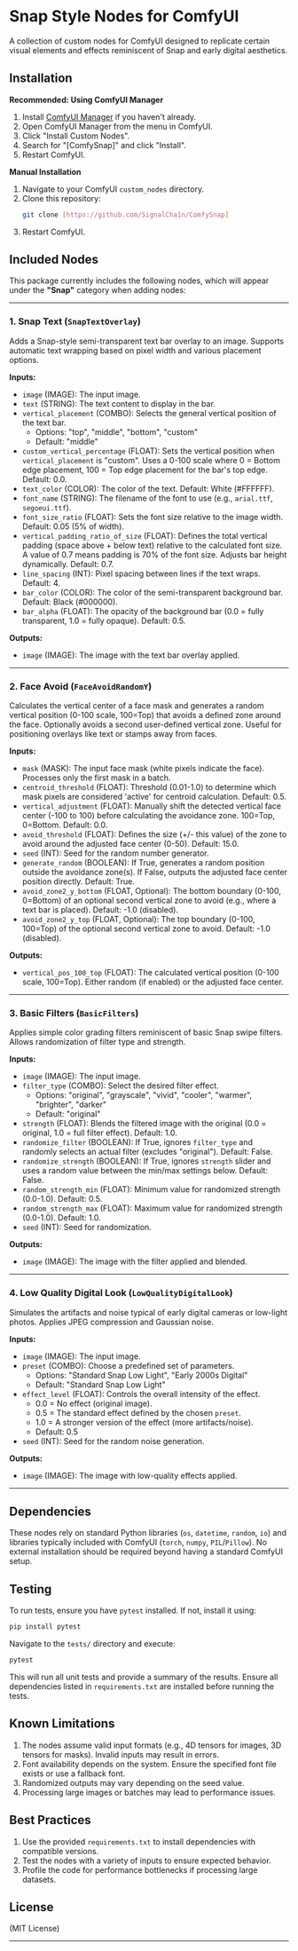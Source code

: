 # Snap Style Nodes for ComfyUI

A collection of custom nodes for ComfyUI designed to replicate certain visual elements and effects reminiscent of Snap and early digital aesthetics.

## Installation

**Recommended: Using ComfyUI Manager**

1.  Install [ComfyUI Manager](https://github.com/ltdrdata/ComfyUI-Manager) if you haven't already.
2.  Open ComfyUI Manager from the menu in ComfyUI.
3.  Click "Install Custom Nodes".
4.  Search for "[ComfySnap]" and click "Install".
5.  Restart ComfyUI.

**Manual Installation**

1.  Navigate to your ComfyUI `custom_nodes` directory.
2.  Clone this repository:
    ```bash
    git clone [https://github.com/SignalCha1n/ComfySnap]
    ```
3.  Restart ComfyUI.

## Included Nodes

This package currently includes the following nodes, which will appear under the **"Snap"** category when adding nodes:

---

### 1. Snap Text (`SnapTextOverlay`)

Adds a Snap-style semi-transparent text bar overlay to an image. Supports automatic text wrapping based on pixel width and various placement options.

**Inputs:**

* `image` (IMAGE): The input image.
* `text` (STRING): The text content to display in the bar.
* `vertical_placement` (COMBO): Selects the general vertical position of the text bar.
    * Options: "top", "middle", "bottom", "custom"
    * Default: "middle"
* `custom_vertical_percentage` (FLOAT): Sets the vertical position when `vertical_placement` is "custom". Uses a 0-100 scale where 0 = Bottom edge placement, 100 = Top edge placement for the bar's top edge. Default: 0.0.
* `text_color` (COLOR): The color of the text. Default: White (#FFFFFF).
* `font_name` (STRING): The filename of the font to use (e.g., `arial.ttf`, `segoeui.ttf`). 
* `font_size_ratio` (FLOAT): Sets the font size relative to the image width. Default: 0.05 (5% of width).
* `vertical_padding_ratio_of_size` (FLOAT): Defines the total vertical padding (space above + below text) relative to the calculated font size. A value of 0.7 means padding is 70% of the font size. Adjusts bar height dynamically. Default: 0.7.
* `line_spacing` (INT): Pixel spacing between lines if the text wraps. Default: 4.
* `bar_color` (COLOR): The color of the semi-transparent background bar. Default: Black (#000000).
* `bar_alpha` (FLOAT): The opacity of the background bar (0.0 = fully transparent, 1.0 = fully opaque). Default: 0.5.

**Outputs:**

* `image` (IMAGE): The image with the text bar overlay applied.

---

### 2. Face Avoid (`FaceAvoidRandomY`)

Calculates the vertical center of a face mask and generates a random vertical position (0-100 scale, 100=Top) that avoids a defined zone around the face. Optionally avoids a second user-defined vertical zone. Useful for positioning overlays like text or stamps away from faces.

**Inputs:**

* `mask` (MASK): The input face mask (white pixels indicate the face). Processes only the first mask in a batch.
* `centroid_threshold` (FLOAT): Threshold (0.01-1.0) to determine which mask pixels are considered 'active' for centroid calculation. Default: 0.5.
* `vertical_adjustment` (FLOAT): Manually shift the detected vertical face center (-100 to 100) before calculating the avoidance zone. 100=Top, 0=Bottom. Default: 0.0.
* `avoid_threshold` (FLOAT): Defines the size (+/- this value) of the zone to avoid around the adjusted face center (0-50). Default: 15.0.
* `seed` (INT): Seed for the random number generator.
* `generate_random` (BOOLEAN): If True, generates a random position outside the avoidance zone(s). If False, outputs the adjusted face center position directly. Default: True.
* `avoid_zone2_y_bottom` (FLOAT, Optional): The bottom boundary (0-100, 0=Bottom) of an optional second vertical zone to avoid (e.g., where a text bar is placed). Default: -1.0 (disabled).
* `avoid_zone2_y_top` (FLOAT, Optional): The top boundary (0-100, 100=Top) of the optional second vertical zone to avoid. Default: -1.0 (disabled).

**Outputs:**

* `vertical_pos_100_top` (FLOAT): The calculated vertical position (0-100 scale, 100=Top). Either random (if enabled) or the adjusted face center.

---

### 3. Basic Filters (`BasicFilters`)

Applies simple color grading filters reminiscent of basic Snap swipe filters. Allows randomization of filter type and strength.

**Inputs:**

* `image` (IMAGE): The input image.
* `filter_type` (COMBO): Select the desired filter effect.
    * Options: "original", "grayscale", "vivid", "cooler", "warmer", "brighter", "darker"
    * Default: "original"
* `strength` (FLOAT): Blends the filtered image with the original (0.0 = original, 1.0 = full filter effect). Default: 1.0.
* `randomize_filter` (BOOLEAN): If True, ignores `filter_type` and randomly selects an actual filter (excludes "original"). Default: False.
* `randomize_strength` (BOOLEAN): If True, ignores `strength` slider and uses a random value between the min/max settings below. Default: False.
* `random_strength_min` (FLOAT): Minimum value for randomized strength (0.0-1.0). Default: 0.5.
* `random_strength_max` (FLOAT): Maximum value for randomized strength (0.0-1.0). Default: 1.0.
* `seed` (INT): Seed for randomization.

**Outputs:**

* `image` (IMAGE): The image with the filter applied and blended.

---

### 4. Low Quality Digital Look (`LowQualityDigitalLook`)

Simulates the artifacts and noise typical of early digital cameras or low-light photos. Applies JPEG compression and Gaussian noise.

**Inputs:**

* `image` (IMAGE): The input image.
* `preset` (COMBO): Choose a predefined set of parameters.
    * Options: "Standard Snap Low Light", "Early 2000s Digital"
    * Default: "Standard Snap Low Light"
* `effect_level` (FLOAT): Controls the overall intensity of the effect.
    * 0.0 = No effect (original image).
    * 0.5 = The standard effect defined by the chosen `preset`.
    * 1.0 = A stronger version of the effect (more artifacts/noise).
    * Default: 0.5
* `seed` (INT): Seed for the random noise generation.

**Outputs:**

* `image` (IMAGE): The image with low-quality effects applied.

---

## Dependencies

These nodes rely on standard Python libraries (`os`, `datetime`, `random`, `io`) and libraries typically included with ComfyUI (`torch`, `numpy`, `PIL`/`Pillow`). No external installation should be required beyond having a standard ComfyUI setup.

## Testing

To run tests, ensure you have `pytest` installed. If not, install it using:
```bash
pip install pytest
```

Navigate to the `tests/` directory and execute:
```bash
pytest
```

This will run all unit tests and provide a summary of the results. Ensure all dependencies listed in `requirements.txt` are installed before running the tests.

## Known Limitations

1. The nodes assume valid input formats (e.g., 4D tensors for images, 3D tensors for masks). Invalid inputs may result in errors.
2. Font availability depends on the system. Ensure the specified font file exists or use a fallback font.
3. Randomized outputs may vary depending on the seed value.
4. Processing large images or batches may lead to performance issues.

## Best Practices

1. Use the provided `requirements.txt` to install dependencies with compatible versions.
2. Test the nodes with a variety of inputs to ensure expected behavior.
3. Profile the code for performance bottlenecks if processing large datasets.

## License

(MIT License)

---